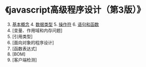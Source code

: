 # 《javascript高级程序设计（第3版）》
3. [基本概念](28.html)
    4. [数据类型](27.html)
    5. [操作符](35.html)
    6. [语句和函数](36.html)
4. [变量、作用域和内存问题]
5. [引用类型]
6. [面向对象的程序设计]
7. [函数表达式]
8. [BOM]
9. [客户端检测]